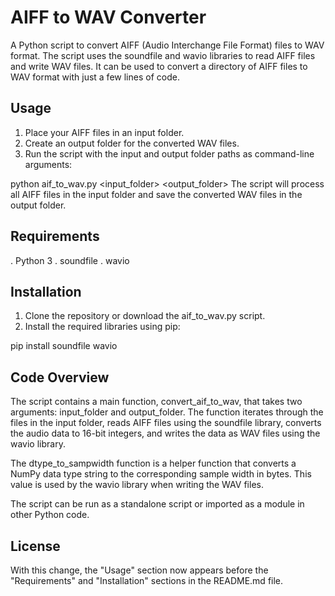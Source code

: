 # AIFF to WAV Converter

A Python script to convert AIFF (Audio Interchange File Format) files to WAV format. The script uses the soundfile and wavio libraries to read AIFF files and write WAV files. It can be used to convert a directory of AIFF files to WAV format with just a few lines of code.

## Usage

1. Place your AIFF files in an input folder.
2. Create an output folder for the converted WAV files.
3. Run the script with the input and output folder paths as command-line arguments:


python aif_to_wav.py <input_folder> <output_folder>
The script will process all AIFF files in the input folder and save the converted WAV files in the output folder.

## Requirements

. Python 3
. soundfile
. wavio

## Installation

1. Clone the repository or download the aif_to_wav.py script.
2. Install the required libraries using pip:


pip install soundfile wavio

## Code Overview

The script contains a main function, convert_aif_to_wav, that takes two arguments: input_folder and output_folder. The function iterates through the files in the input folder, reads AIFF files using the soundfile library, converts the audio data to 16-bit integers, and writes the data as WAV files using the wavio library.

The dtype_to_sampwidth function is a helper function that converts a NumPy data type string to the corresponding sample width in bytes. This value is used by the wavio library when writing the WAV files.

The script can be run as a standalone script or imported as a module in other Python code.

## License


With this change, the "Usage" section now appears before the "Requirements" and "Installation" sections in the README.md file.


